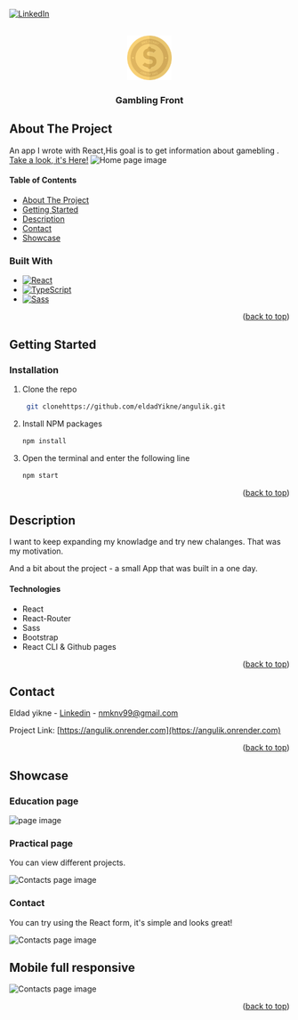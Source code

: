 <!-- Improved compatibility of back to top link: See: https://github.com/othneildrew/Best-README-Template/pull/73 -->

<a name="readme-top"></a>

<!--
*** Thanks for checking out the Best-README-Template. If you have a suggestion
*** that would make this better, please fork the repo and create a pull request
*** or simply open an issue with the tag "enhancement".
*** Don't forget to give the project a star!
*** Thanks again! Now go create something AMAZING! :D
-->

<!-- PROJECT SHIELDS -->
<!--
*** I'm using markdown "reference style" links for readability.
*** Reference links are enclosed in brackets [ ] instead of parentheses ( ).
*** See the bottom of this document for the declaration of the reference variables
*** for contributors-url, forks-url, etc. This is an optional, concise syntax you may use.
*** https://www.markdownguide.org/basic-syntax/#reference-style-links
-->

[![LinkedIn][linkedin-shield]][linkedin-url]

<!-- PROJECT LOGO -->
<br />
<div align="center">
    <img src="public/coin.svg" alt="Logo" width="80" height="80">
  <h3 align="center">Gambling Front </h3>

</div>

<!-- ABOUT THE PROJECT -->

## About The Project

An app I wrote with React,His goal is to get information about gamebling .[ Take a look, it's Here!](https://angulik.onrender.com)
![Home page image](src/assets/images/angulik-home.png "Homepage")
</a>

#### Table of Contents

  <ul>
    <li>
      <a href="#about-the-project">About The Project</a>
    </li>
    <li>
      <a href="#getting-started">Getting Started</a>
    </li>
    <li><a href="#description">Description</a></li>
    <li><a href="#contact">Contact</a></li>
    <li><a href="#showcase">Showcase</a></li>
  </ul>

### Built With

- [![React][React.io]][React-url]
- [![TypeScript][TypeScript.com]][TypeScript-url]
- [![Sass][Sass.com]][Sass-url]

<p align="right">(<a href="#readme-top">back to top</a>)</p>

<!-- GETTING STARTED -->

## Getting Started

### Installation

1. Clone the repo

   ```sh
    git clonehttps://github.com/eldadYikne/angulik.git

   ```

2. Install NPM packages
   ```sh
   npm install
   ```
3. Open the terminal and enter the following line

   ```js
   npm start
   ```

<p align="right">(<a href="#readme-top">back to top</a>)</p>

<!-- USAGE EXAMPLES -->

## Description

I want to keep expanding my knowladge and try new chalanges. That was my motivation.

And a bit about the project - a small App that was built in a one day.

#### Technologies

- React
- React-Router
- Sass
- Bootstrap
- React CLI & Github pages
<p align="right">(<a href="#readme-top">back to top</a>)</p>

<!-- CONTACT -->

## Contact

Eldad yikne - [Linkedin](https://www.linkedin.com/404/) - nmknv99@gmail.com

Project Link: [https://angulik.onrender.com](https://angulik.onrender.com)

<p align="right">(<a href="#readme-top">back to top</a>)</p>

<!-- ACKNOWLEDGMENTS -->

## Showcase

### Education page

![ page image](src/assets/images/angulik-education.png "Education page")

### Practical page

You can view different projects.

![Contacts page image](src/assets/images/angulik-practical.png "PRACTICAL page")

### Contact

You can try using the React form, it's simple and looks great!

![Contacts page image](src/assets/images/angulik-contact.png "Contacts page")

## Mobile full responsive

![Contacts page image](src/assets/images/angulik-mobile.png "Contacts page")

<p align="right">(<a href="#readme-top">back to top</a>)</p>

<!-- MARKDOWN LINKS & IMAGES -->
<!-- https://www.markdownguide.org/basic-syntax/#reference-style-links -->

[contributors-shield]: https://img.shields.io/github/contributors/othneildrew/Best-README-Template.svg?style=for-the-badge
[contributors-url]: https://github.com/othneildrew/Best-README-Template/graphs/contributors
[forks-shield]: https://img.shields.io/github/forks/othneildrew/Best-README-Template.svg?style=for-the-badge
[forks-url]: https://github.com/othneildrew/Best-README-Template/network/members
[stars-shield]: https://img.shields.io/github/stars/othneildrew/Best-README-Template.svg?style=for-the-badge
[stars-url]: https://github.com/othneildrew/Best-README-Template/stargazers
[issues-shield]: https://img.shields.io/github/issues/othneildrew/Best-README-Template.svg?style=for-the-badge
[issues-url]: https://github.com/othneildrew/Best-README-Template/issues
[license-shield]: https://img.shields.io/github/license/othneildrew/Best-README-Template.svg?style=for-the-badge
[license-url]: https://github.com/othneildrew/Best-README-Template/blob/master/LICENSE.txt
[linkedin-shield]: https://img.shields.io/badge/-LinkedIn-black.svg?style=for-the-badge&logo=linkedin&colorB=555
[linkedin-url]: https://www.linkedin.com/in/eldad-yikne-639407247/
[product-screenshot]: images/screenshot.png
[Next.js]: https://img.shields.io/badge/next.js-000000?style=for-the-badge&logo=nextdotjs&logoColor=white
[Next-url]: https://nextjs.org/
[React.js]: https://img.shields.io/badge/React-20232A?style=for-the-badge&logo=react&logoColor=61DAFB
[React-url]: https://reactjs.org/
[React.js]: https://img.shields.io/badge/React.js-35495E?style=for-the-badge&logo=Reactdotjs&logoColor=4FC08D
[React-url]: https://Reactjs.org/
[React.io]: https://img.shields.io/badge/React-DD0031?style=for-the-badge&logo=React&logoColor=white
[React-url]: https://React.io/
[Svelte.dev]: https://img.shields.io/badge/Svelte-4A4A55?style=for-the-badge&logo=svelte&logoColor=FF3E00
[Svelte-url]: https://svelte.dev/
[Laravel.com]: https://img.shields.io/badge/Laravel-FF2D20?style=for-the-badge&logo=laravel&logoColor=white
[Laravel-url]: https://laravel.com
[Bootstrap.com]: https://img.shields.io/badge/Bootstrap-563D7C?style=for-the-badge&logo=bootstrap&logoColor=white
[Bootstrap-url]: https://getbootstrap.com
[TypeScript.com]: https://img.shields.io/badge/TypeScript-0202d1?style=for-the-badge&logo=TypeScript&logoColor=white
[TypeScript-url]: https://www.typescriptlang.org/
[Sass.com]: https://img.shields.io/badge/Sass-red?style=for-the-badge&logo=Sass&logoColor=white
[Sass-url]: https://sass-lang.com/
[JQuery.com]: https://img.shields.io/badge/jQuery-0769AD?style=for-the-badge&logo=jquery&logoColor=white
[JQuery-url]: https://jquery.com

